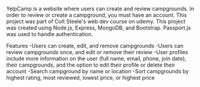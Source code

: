 

YelpCamp is a website where users can create and review campgrounds. In order to review or create a campground, you must have an account. This project was part of Colt Steele's web dev course on udemy.
This project was created using Node.js, Express, MongoDB, and Bootstrap. Passport.js was used to handle authentication.

Features
-Users can create, edit, and remove campgrounds
-Users can review campgrounds once, and edit or remove their review
-User profiles include more information on the user (full name, email, phone, join date), their campgrounds, and the option to edit their profile or delete their account
-Search campground by name or location
-Sort campgrounds by highest rating, most reviewed, lowest price, or highest price

